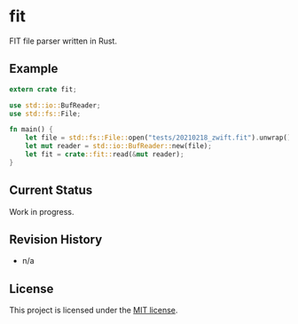 # fit
FIT file parser written in Rust.

## Example
```rust
extern crate fit;

use std::io::BufReader;
use std::fs::File;

fn main() {
    let file = std::fs::File::open("tests/20210218_zwift.fit").unwrap();
    let mut reader = std::io::BufReader::new(file);
    let fit = crate::fit::read(&mut reader);
}
```
## Current Status
Work in progress.

## Revision History
* n/a

## License
This project is licensed under the [MIT license](./LICENSE).
